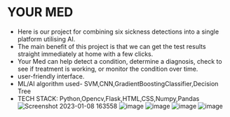 # YOUR MED

* Here is our project for combining six sickness detections into a single platform utilising AI. 
* The main benefit of this project is that we can get the test results straight immediately at home with a few clicks.
* Your Med can help detect a condition, determine a diagnosis, check to see if treatment is working, or monitor the condition over time.
* user-friendly interface.
* ML/AI algorithm used- SVM,CNN,GradientBoostingClassifier,Decision Tree
* TECH STACK: Python,Opencv,Flask,HTML,CSS,Numpy,Pandas
![Screenshot 2023-01-08 163558](https://user-images.githubusercontent.com/83691645/211193324-49fa68e0-369d-4a05-a58e-35dac1f4e9d7.jpg)
![image](https://user-images.githubusercontent.com/83691645/211193414-e0704219-1dcf-4c02-bd01-cfa1540cd0d0.png)
![image](https://user-images.githubusercontent.com/83691645/211193437-f8f6aa13-f0ff-4891-8de6-f089f381a928.png)
![image](https://user-images.githubusercontent.com/83691645/211193447-c83df589-9399-4ca8-a89a-9f414bb05231.png)
![image](https://user-images.githubusercontent.com/83691645/211193471-a929066f-dd08-4466-b5e5-37cc101bbe5e.png)
